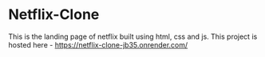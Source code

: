 # Netflix-Clone
This is the landing page of netflix built using html, css and js.
This project is hosted here - https://netflix-clone-jb35.onrender.com/
